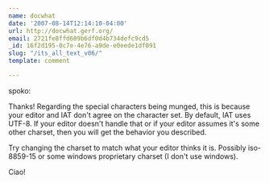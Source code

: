 ```yaml
---
name: docwhat
date: '2007-08-14T12:14:10-04:00'
url: http://docwhat.gerf.org/
email: 2721fe8ffd609b6df0d4b734defc9cd5
_id: 16f2d195-0c7e-4e76-a9de-e0eede1df091
slug: "/its_all_text_v06/"
template: comment

---
```


spoko:

Thanks!  Regarding the special characters being munged, this is because your editor and IAT don't agree on the character set.  By default, IAT uses UTF-8.  If your editor doesn't handle that or if your editor assumes it's some other charset, then you will get the behavior you described.

Try changing the charset to match what your editor thinks it is.  Possibly iso-8859-15 or some windows proprietary charset (I don't use windows).

Ciao!
